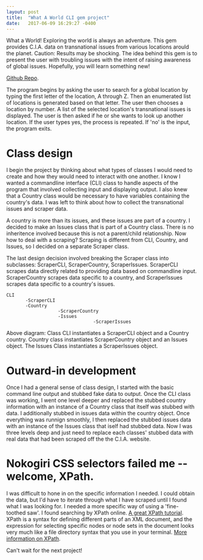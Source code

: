 ```yaml
---
layout: post
title:  "What A World CLI gem project"
date:   2017-06-09 16:29:27 -0400
---
```


What a World!  Exploring the world is always an adventure.  This gem provides C.I.A. data on transnational issues from various locations arould the planet. Caution: Results may be shocking.  The idea behind this gem is to present the user with troubling issues with the intent of raising awareness of global issues.  Hopefully, you will learn something new! 

[Github Repo](https://github.com/gb23/what-a-world-cli-gem).

The program begins by asking the user to search for a global location by typing the first letter of the location, A through Z.  Then an enumerated list of locations is generated based on that letter.  The user then chooses a location by number.  A list of the selected location's transnational issues is displayed. The user is then asked if he or she wants to look up another location.  If the user types yes, the process is repeated.  If 'no' is the input, the program exits.

# Class design

I begin the project by thinking about what types of classes I would need to create and how they would need to interact with one another.  I know I wanted a commandline interface (CLI) class to handle aspects of the program that involved collecting input and displaying output.  I also knew that a Country class would be necessary to have variables containing the country's data.  I was left to think about how to collect the transnational issues and scraper data.

A country is more than its issues, and these issues are part of a country.  I decided to make an Issues class that is part of a Country class.  There is no inheritence involved because this is not a parent/child relationship.  Now how to deal with a scraping?  Scraping is different from CLI, Country, and Issues, so I decided on a separate Scraper class.  

The last design decision involved breaking the Scraper class into subclasses:  ScraperCLI, ScraperCountry, ScraperIssues.
ScraperCLI scrapes data directly related to providing data based on commandline input.  ScraperCountry scrapes data specific to a country, and ScraperIssues scrapes data specific to a country's issues.


```
CLI                                                  
       -ScraperCLI                              
       -Country                               
                   -ScraperCountry           
                   -Issues                         
                                -ScraperIssues
```

Above diagram: Class CLI instantiates a ScraperCLI object and a Country country.  Country class instantiates ScraperCountry object and an Issues object.  The Issues Class instantiates a ScraperIssues object.  

# Outward-in development

Once I had a general sense of class design, I started with the basic command line output and stubbed fake data to output.  Once the CLI class was working, I went one level deeper and replaced the stubbed country information with an instance of a Country class that itself was stubbed with data.  I additionally stubbed in issues data within the country object.  Once everything was runnign smoothly, I then replaced the stubbed issues data with an instance of the Issues class that iself had stubbed data.  Now I was three levels deep and just need to replace each classes' stubbed data with real data that had been scraped off the the C.I.A. website.

# Nokogiri CSS selectors failed me -- welcome, XPath.
I was difficult to hone in on the specific information I needed.  I could obtain the data, but I'd have to iterate through what I have scraped until I found what I was looking for.  I needed a more specific way of using a 'fine-toothed saw'. I found searching by XPath online.  [A great XPath tutorial](http://zvon.org/xxl/XPathTutorial/General/examples.html).  XPath is a syntax for defining different parts of an XML document, and the expression for selecting specific nodes or node sets in the document looks very much like a file directory syntax that you use in your terminal.  [More information on XPath](https://www.w3schools.com/xml/xpath_intro.asp).


Can't wait for the next project!





